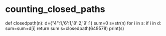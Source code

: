 # counting_closed_paths
def closedpath(n):
    d={"4":1,'6':1,'8':2,'9':1}
    sum=0
    s=str(n)
    for i in s:
        if i in d:
            sum=sum+d[i]
    return sum
s=closedpath(649578)
print(s)
